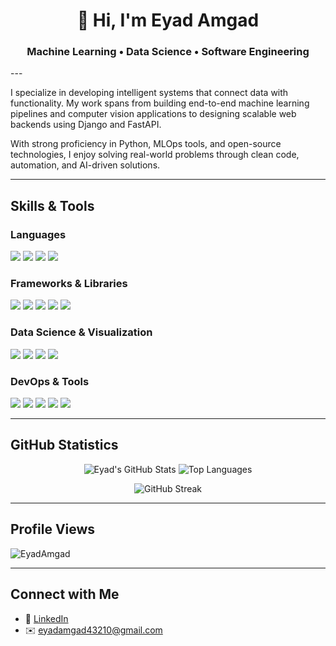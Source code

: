 <p align="center">
  <h1 align="center">👋 Hi, I'm Eyad Amgad</h1>
  <h3 align="center"><strong>Machine Learning</strong> • <strong>Data Science</strong> • <strong>Software Engineering</strong></h3>
</p>
---

I specialize in developing intelligent systems that connect data with functionality. My work spans from building end-to-end machine learning pipelines and computer vision applications to designing scalable web backends using Django and FastAPI.

With strong proficiency in Python, MLOps tools, and open-source technologies, I enjoy solving real-world problems through clean code, automation, and AI-driven solutions.

---


##  Skills & Tools

###  Languages
<p>
  <img src="https://img.shields.io/badge/Python-3776AB?style=for-the-badge&logo=python&logoColor=white"/>
  <img src="https://img.shields.io/badge/C++-00599C?style=for-the-badge&logo=cplusplus&logoColor=white"/>
  <img src="https://img.shields.io/badge/JavaScript-F7DF1E?style=for-the-badge&logo=javascript&logoColor=black"/>
  <img src="https://img.shields.io/badge/SQL-4479A1?style=for-the-badge&logo=postgresql&logoColor=white"/>
</p>

### Frameworks & Libraries
<p>
  <img src="https://img.shields.io/badge/Django-092E20?style=for-the-badge&logo=django&logoColor=white"/>
  <img src="https://img.shields.io/badge/FastAPI-009688?style=for-the-badge&logo=fastapi&logoColor=white"/>
  <img src="https://img.shields.io/badge/Streamlit-FF4B4B?style=for-the-badge&logo=streamlit&logoColor=white"/>
  <img src="https://img.shields.io/badge/PyTorch-EE4C2C?style=for-the-badge&logo=pytorch&logoColor=white"/>
  <img src="https://img.shields.io/badge/TensorFlow-FF6F00?style=for-the-badge&logo=tensorflow&logoColor=white"/>
</p>

### Data Science & Visualization
<p>
  <img src="https://img.shields.io/badge/Pandas-150458?style=for-the-badge&logo=pandas&logoColor=white"/>
  <img src="https://img.shields.io/badge/Numpy-013243?style=for-the-badge&logo=numpy&logoColor=white"/>
  <img src="https://img.shields.io/badge/Matplotlib-11557C?style=for-the-badge&logo=plotly&logoColor=white"/>
  <img src="https://img.shields.io/badge/Seaborn-2D3F73?style=for-the-badge"/>
</p>

### DevOps & Tools
<p>
  <img src="https://img.shields.io/badge/Git-F05032?style=for-the-badge&logo=git&logoColor=white"/>
  <img src="https://img.shields.io/badge/GitHub-181717?style=for-the-badge&logo=github&logoColor=white"/>
  <img src="https://img.shields.io/badge/Docker-2496ED?style=for-the-badge&logo=docker&logoColor=white"/>
  <img src="https://img.shields.io/badge/Linux-FCC624?style=for-the-badge&logo=linux&logoColor=black"/>
  <img src="https://img.shields.io/badge/VSCode-007ACC?style=for-the-badge&logo=visual-studio-code&logoColor=white"/>
</p>

---

##  GitHub Statistics

<p align="center">
  <img src="https://github-readme-stats.vercel.app/api?username=EyadAmgad&show_icons=true&theme=radical" alt="Eyad's GitHub Stats"/>
  <img src="https://github-readme-stats.vercel.app/api/top-langs/?username=EyadAmgad&layout=compact&theme=radical" alt="Top Languages"/>
</p>

<p align="center">
  <img src="https://github-readme-streak-stats.herokuapp.com?user=EyadAmgad&theme=radical&date_format=M%20j%5B%2C%20Y%5D" alt="GitHub Streak"/>
</p>

---

##  Profile Views

<p align="left">
  <img src="https://komarev.com/ghpvc/?username=EyadAmgad&style=flat-square&color=blue" alt="EyadAmgad"/>
</p>

---

##  Connect with Me

- 💼 [LinkedIn](https://www.linkedin.com/in/eyad-amgad-529858251/)
- ✉️ eyadamgad43210@gmail.com
